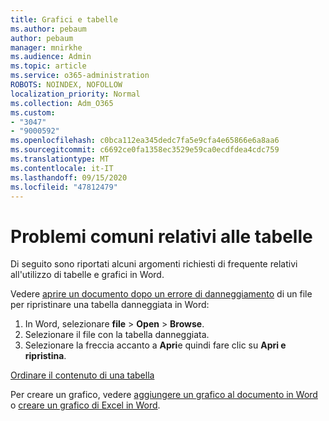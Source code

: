 ```yaml
---
title: Grafici e tabelle
ms.author: pebaum
author: pebaum
manager: mnirkhe
ms.audience: Admin
ms.topic: article
ms.service: o365-administration
ROBOTS: NOINDEX, NOFOLLOW
localization_priority: Normal
ms.collection: Adm_O365
ms.custom:
- "3047"
- "9000592"
ms.openlocfilehash: c0bca112ea345dedc7fa5e9cfa4e65866e6a8aa6
ms.sourcegitcommit: c6692ce0fa1358ec3529e59ca0ecdfdea4cdc759
ms.translationtype: MT
ms.contentlocale: it-IT
ms.lasthandoff: 09/15/2020
ms.locfileid: "47812479"
---
```

# <a name="common-issues-with-tables"></a>Problemi comuni relativi alle tabelle 

Di seguito sono riportati alcuni argomenti richiesti di frequente relativi all'utilizzo di tabelle e grafici in Word.

Vedere [aprire un documento dopo un errore di danneggiamento](https://support.office.com/article/47df9d48-2165-4411-a699-1786ac734bc3) di un file per ripristinare una tabella danneggiata in Word:

 1. In Word, selezionare **file**  >  **Open**  >  **Browse**.
 2. Selezionare il file con la tabella danneggiata.
 3. Selezionare la freccia accanto a **Apri**e quindi fare clic su **Apri e ripristina**.

[Ordinare il contenuto di una tabella](https://support.office.com/article/F8392477-4613-49CD-ABA6-7C2E48F1D91F)

Per creare un grafico, vedere [aggiungere un grafico al documento in Word](https://support.office.com/article/ff48e3eb-5e04-4368-a39e-20df7c798932) o [creare un grafico di Excel in Word](https://support.office.com/article/11A7D2F0-4487-4A9B-BBC6-D50916CD4A57).
